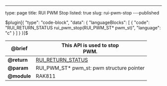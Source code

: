 ---
type: page
title: RUI PWM Stop
listed: true
slug: rui-pwm-stop
---published

$plugin[{
    "type": "code-block",
    "data": {
        "languageBlocks": [
            {
                "code": "RUI_RETURN_STATUS rui_pwm_stop(RUI_PWM_ST* pwm_st)",
                "language": "c"
            }
        ]
    }
}]$

| **@brief** | This API is used to stop<br>PWM. | 
| ---- | ---- | 
| **@return** | [RUI_RETURN_STATUS](https://doc.rakwireless.com/developer-tools/developer-tools/getting-started#rui_return_status) | 
| **@param** | RUI_PWM_ST* pwm_st: pwm structure pointer | 
| **@module** | RAK811 | 


